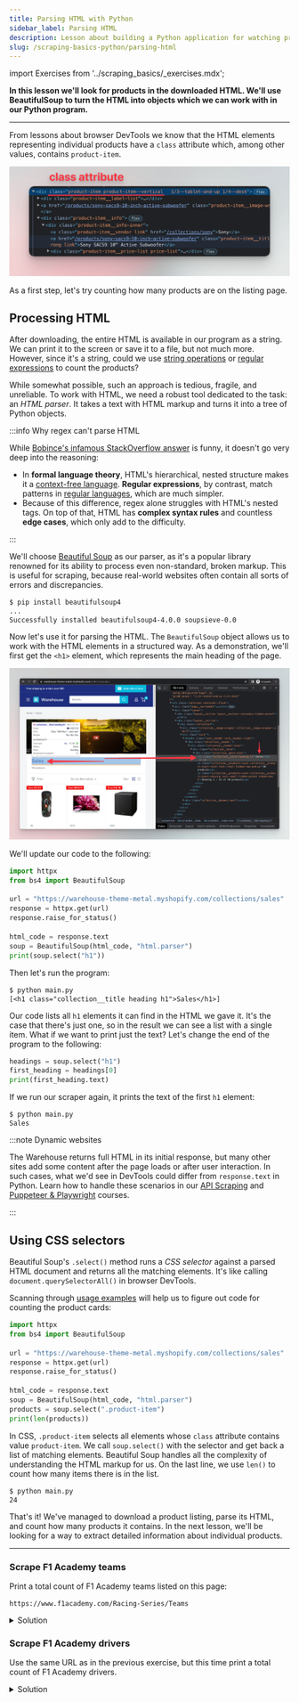 ```yaml
---
title: Parsing HTML with Python
sidebar_label: Parsing HTML
description: Lesson about building a Python application for watching prices. Using the Beautiful Soup library to parse HTML code of a product listing page.
slug: /scraping-basics-python/parsing-html
---
```


import Exercises from '../scraping_basics/_exercises.mdx';

**In this lesson we'll look for products in the downloaded HTML. We'll use BeautifulSoup to turn the HTML into objects which we can work with in our Python program.**

---

From lessons about browser DevTools we know that the HTML elements representing individual products have a `class` attribute which, among other values, contains `product-item`.

![Products have the ‘product-item’ class](./images/product-item.png)

As a first step, let's try counting how many products are on the listing page.

## Processing HTML

After downloading, the entire HTML is available in our program as a string. We can print it to the screen or save it to a file, but not much more. However, since it's a string, could we use [string operations](https://docs.python.org/3/library/stdtypes.html#string-methods) or [regular expressions](https://docs.python.org/3/library/re.html) to count the products?

While somewhat possible, such an approach is tedious, fragile, and unreliable. To work with HTML, we need a robust tool dedicated to the task: an _HTML parser_. It takes a text with HTML markup and turns it into a tree of Python objects.

:::info Why regex can't parse HTML

While [Bobince's infamous StackOverflow answer](https://stackoverflow.com/a/1732454/325365) is funny, it doesn't go very deep into the reasoning:

- In **formal language theory**, HTML's hierarchical, nested structure makes it a [context-free language](https://en.wikipedia.org/wiki/Context-free_language). **Regular expressions**, by contrast, match patterns in [regular languages](https://en.wikipedia.org/wiki/Regular_language), which are much simpler.
- Because of this difference, regex alone struggles with HTML's nested tags. On top of that, HTML has **complex syntax rules** and countless **edge cases**, which only add to the difficulty.

:::

We'll choose [Beautiful Soup](https://beautiful-soup-4.readthedocs.io/) as our parser, as it's a popular library renowned for its ability to process even non-standard, broken markup. This is useful for scraping, because real-world websites often contain all sorts of errors and discrepancies.

```text
$ pip install beautifulsoup4
...
Successfully installed beautifulsoup4-4.0.0 soupsieve-0.0
```

Now let's use it for parsing the HTML. The `BeautifulSoup` object allows us to work with the HTML elements in a structured way. As a demonstration, we'll first get the `<h1>` element, which represents the main heading of the page.

![Element of the main heading](./images/h1.png)

We'll update our code to the following:

```py
import httpx
from bs4 import BeautifulSoup

url = "https://warehouse-theme-metal.myshopify.com/collections/sales"
response = httpx.get(url)
response.raise_for_status()

html_code = response.text
soup = BeautifulSoup(html_code, "html.parser")
print(soup.select("h1"))
```

Then let's run the program:

```text
$ python main.py
[<h1 class="collection__title heading h1">Sales</h1>]
```

Our code lists all `h1` elements it can find in the HTML we gave it. It's the case that there's just one, so in the result we can see a list with a single item. What if we want to print just the text? Let's change the end of the program to the following:

```py
headings = soup.select("h1")
first_heading = headings[0]
print(first_heading.text)
```

If we run our scraper again, it prints the text of the first `h1` element:

```text
$ python main.py
Sales
```

:::note Dynamic websites

The Warehouse returns full HTML in its initial response, but many other sites add some content after the page loads or after user interaction. In such cases, what we'd see in DevTools could differ from `response.text` in Python. Learn how to handle these scenarios in our [API Scraping](../api_scraping/index.md) and [Puppeteer & Playwright](../puppeteer_playwright/index.md) courses.

:::

## Using CSS selectors

Beautiful Soup's `.select()` method runs a _CSS selector_ against a parsed HTML document and returns all the matching elements. It's like calling `document.querySelectorAll()` in browser DevTools.

Scanning through [usage examples](https://beautiful-soup-4.readthedocs.io/en/latest/#css-selectors) will help us to figure out code for counting the product cards:

```py
import httpx
from bs4 import BeautifulSoup

url = "https://warehouse-theme-metal.myshopify.com/collections/sales"
response = httpx.get(url)
response.raise_for_status()

html_code = response.text
soup = BeautifulSoup(html_code, "html.parser")
products = soup.select(".product-item")
print(len(products))
```

In CSS, `.product-item` selects all elements whose `class` attribute contains value `product-item`. We call `soup.select()` with the selector and get back a list of matching elements. Beautiful Soup handles all the complexity of understanding the HTML markup for us. On the last line, we use `len()` to count how many items there is in the list.

```text
$ python main.py
24
```

That's it! We've managed to download a product listing, parse its HTML, and count how many products it contains. In the next lesson, we'll be looking for a way to extract detailed information about individual products.

---

<Exercises />

### Scrape F1 Academy teams

Print a total count of F1 Academy teams listed on this page:

```text
https://www.f1academy.com/Racing-Series/Teams
```

<details>
  <summary>Solution</summary>

  ```py
  import httpx
  from bs4 import BeautifulSoup

  url = "https://www.f1academy.com/Racing-Series/Teams"
  response = httpx.get(url)
  response.raise_for_status()

  html_code = response.text
  soup = BeautifulSoup(html_code, "html.parser")
  print(len(soup.select(".teams-driver-item")))
  ```

</details>

### Scrape F1 Academy drivers

Use the same URL as in the previous exercise, but this time print a total count of F1 Academy drivers.

<details>
  <summary>Solution</summary>

  ```py
  import httpx
  from bs4 import BeautifulSoup

  url = "https://www.f1academy.com/Racing-Series/Teams"
  response = httpx.get(url)
  response.raise_for_status()

  html_code = response.text
  soup = BeautifulSoup(html_code, "html.parser")
  print(len(soup.select(".driver")))
  ```

</details>
